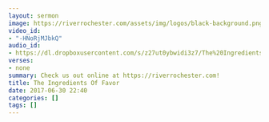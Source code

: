 ```yaml
---
layout: sermon
image: https://riverrochester.com/assets/img/logos/black-background.png
video_id:
- "-HNoRjMJbkQ"
audio_id:
- https://dl.dropboxusercontent.com/s/z27ut0ybwidi3z7/The%20Ingredients%20Of%20Favor.mp3?dl=0
verses:
- none
summary: Check us out online at https://riverrochester.com!
title: The Ingredients Of Favor
date: 2017-06-30 22:40
categories: []
tags: []
---
```

